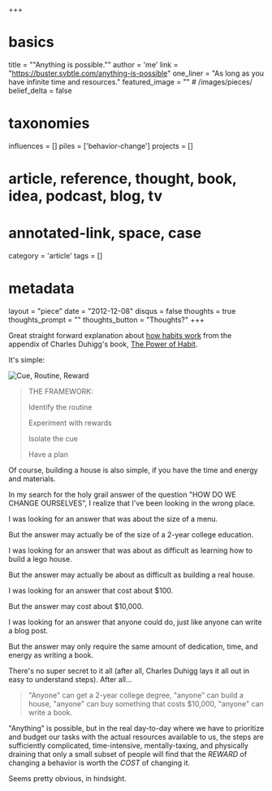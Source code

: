 +++
# basics
title     		 	= "\"Anything is possible.\""
author    		 	= 'me'
link      		 	= "https://buster.svbtle.com/anything-is-possible"
one_liner 		 	= "As long as you have infinite time and resources."
featured_image 	= "" # /images/pieces/
belief_delta   	= false

# taxonomies
influences		 	= []
piles     		 	= ['behavior-change']
projects			 	= []

# article, reference, thought, book, idea, podcast, blog, tv
# annotated-link, space, case
category  		 	= 'article'
tags					 	= []

# metadata
layout	    	 	= "piece"
date      		 	= "2012-12-08"
disqus    		 	= false
thoughts			 	= true
thoughts_prompt = ""
thoughts_button = "Thoughts?"
+++

Great straight forward explanation about [how habits work](http://charlesduhigg.com/how-habits-work/) from the appendix of Charles Duhigg's book, [The Power of Habit](http://charlesduhigg.com/the-power-of-habit/).

It's simple:

![Cue, Routine, Reward](/images/pieces/anything-is-possible.jpg)

> THE FRAMEWORK:
> 
> Identify the routine
> 
> Experiment with rewards
> 
> Isolate the cue
> 
> Have a plan

Of course, building a house is also simple, if you have the time and energy and materials.

In my search for the holy grail answer of the question "HOW DO WE CHANGE OURSELVES", I realize that I've been looking in the wrong place.

I was looking for an answer that was about the size of a menu.

But the answer may actually be of the size of a 2-year college education.

I was looking for an answer that was about as difficult as learning how to build a lego house.

But the answer may actually be about as difficult as building a real house.

I was looking for an answer that cost about $100.

But the answer may cost about $10,000.

I was looking for an answer that anyone could do, just like anyone can write a blog post.

But the answer may only require the same amount of dedication, time, and energy as writing a book.

There's no super secret to it all (after all, Charles Duhigg lays it all out in easy to understand steps).  After all...

> "Anyone" can get a 2-year college degree, "anyone" can build a house, "anyone" can buy something that costs $10,000, "anyone" can write a book.

"Anything" is possible, but in the real day-to-day where we have to prioritize and budget our tasks with the actual resources available to us, the steps are sufficiently complicated, time-intensive, mentally-taxing, and physically draining that only a small subset of people will find that the *REWARD* of changing a behavior is worth the *COST* of changing it.

Seems pretty obvious, in hindsight.